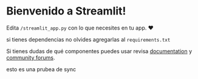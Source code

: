 # Bienvenido a Streamlit!

Edita `/streamlit_app.py` con lo que necesites en tu app. :heart:

si tienes dependencias no olvides agregarlas al `requirements.txt`

Si tienes dudas de qué componentes puedes usar revisa [documentation](https://docs.streamlit.io) y [community
forums](https://discuss.streamlit.io).

esto es una prubea de sync